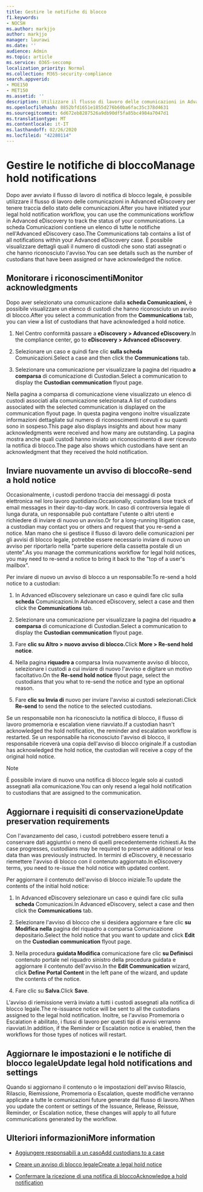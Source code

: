 ```yaml
---
title: Gestire le notifiche di blocco
f1.keywords:
- NOCSH
ms.author: markjjo
author: markjjo
manager: laurawi
ms.date: ''
audience: Admin
ms.topic: article
ms.service: O365-seccomp
localization_priority: Normal
ms.collection: M365-security-compliance
search.appverid:
- MOE150
- MET150
ms.assetid: ''
description: Utilizzare il flusso di lavoro delle comunicazioni in Advanced eDiscovery per tenere traccia dello stato delle notifiche di blocco legale e, se necessario, aggiornarle e inviarle di nuovo.
ms.openlocfilehash: 8852bfd1651e1855d276b60ba6fac35c378d4631
ms.sourcegitcommit: 6d672eb8287526a9db90df5fa85bc4984a7047d1
ms.translationtype: MT
ms.contentlocale: it-IT
ms.lasthandoff: 02/26/2020
ms.locfileid: "42280114"
---
```

# <a name="manage-hold-notifications"></a><span data-ttu-id="60852-103">Gestire le notifiche di blocco</span><span class="sxs-lookup"><span data-stu-id="60852-103">Manage hold notifications</span></span>

<span data-ttu-id="60852-104">Dopo aver avviato il flusso di lavoro di notifica di blocco legale, è possibile utilizzare il flusso di lavoro delle comunicazioni in Advanced eDiscovery per tenere traccia dello stato delle comunicazioni.</span><span class="sxs-lookup"><span data-stu-id="60852-104">After you have initiated your legal hold notification workflow, you can use the communications workflow in Advanced eDiscovery to track the status of your communications.</span></span> <span data-ttu-id="60852-105">La scheda Comunicazioni contiene un elenco di tutte le notifiche nell'Advanced eDiscovery caso.</span><span class="sxs-lookup"><span data-stu-id="60852-105">The Communications tab contains a list of all notifications within your Advanced eDiscovery case.</span></span> <span data-ttu-id="60852-106">È possibile visualizzare dettagli quali il numero di custodi che sono stati assegnati o che hanno riconosciuto l'avviso.</span><span class="sxs-lookup"><span data-stu-id="60852-106">You can see details such as the number of custodians that have been assigned or have acknowledged the notice.</span></span>

## <a name="monitor-acknowledgments"></a><span data-ttu-id="60852-107">Monitorare i riconoscimenti</span><span class="sxs-lookup"><span data-stu-id="60852-107">Monitor acknowledgments</span></span>

<span data-ttu-id="60852-108">Dopo aver selezionato una comunicazione dalla **scheda Comunicazioni,** è possibile visualizzare un elenco di custodi che hanno riconosciuto un avviso di blocco.</span><span class="sxs-lookup"><span data-stu-id="60852-108">After you select a communication from the **Communications** tab, you can view a list of custodians that have acknowledged a hold notice.</span></span> 

1. <span data-ttu-id="60852-109">Nel Centro conformità passare a **eDiscovery > Advanced eDiscovery**.</span><span class="sxs-lookup"><span data-stu-id="60852-109">In the compliance center, go to **eDiscovery > Advanced eDiscovery**.</span></span>

2. <span data-ttu-id="60852-110">Selezionare un caso e quindi fare clic **sulla scheda** Comunicazioni.</span><span class="sxs-lookup"><span data-stu-id="60852-110">Select a case and then click the **Communications** tab.</span></span>

3. <span data-ttu-id="60852-111">Selezionare una comunicazione per visualizzare la pagina del riquadro **a comparsa** di comunicazione di Custodian.</span><span class="sxs-lookup"><span data-stu-id="60852-111">Select a communication to display the **Custodian communication** flyout page.</span></span>

<span data-ttu-id="60852-112">Nella pagina a comparsa di comunicazione viene visualizzato un elenco di custodi associati alla comunicazione selezionata.</span><span class="sxs-lookup"><span data-stu-id="60852-112">A list of custodians associated with the selected communication is displayed on the communication flyout page.</span></span> <span data-ttu-id="60852-113">In questa pagina vengono inoltre visualizzate informazioni dettagliate sul numero di riconoscimenti ricevuti e su quanti sono in sospeso.</span><span class="sxs-lookup"><span data-stu-id="60852-113">This page also displays insights and about how many acknowledgments were received and how many are outstanding.</span></span> <span data-ttu-id="60852-114">La pagina mostra anche quali custodi hanno inviato un riconoscimento di aver ricevuto la notifica di blocco.</span><span class="sxs-lookup"><span data-stu-id="60852-114">The page also shows which custodians have sent an acknowledgment that they received the hold notification.</span></span>

## <a name="re-send-a-hold-notice"></a><span data-ttu-id="60852-115">Inviare nuovamente un avviso di blocco</span><span class="sxs-lookup"><span data-stu-id="60852-115">Re-send a hold notice</span></span>

<span data-ttu-id="60852-116">Occasionalmente, i custodi perdono traccia dei messaggi di posta elettronica nel loro lavoro quotidiano.</span><span class="sxs-lookup"><span data-stu-id="60852-116">Occasionally, custodians lose track of email messages in their day-to-day work.</span></span> <span data-ttu-id="60852-117">In caso di controversia legale di lunga durata, un responsabile può contattare l'utente o altri utenti e richiedere di inviare di nuovo un avviso.</span><span class="sxs-lookup"><span data-stu-id="60852-117">Or for a long-running litigation case, a custodian may contact you or others and request that you re-send a notice.</span></span> <span data-ttu-id="60852-118">Man mano che si gestisce il flusso di lavoro delle comunicazioni per gli avvisi di blocco legale, potrebbe essere necessario inviare di nuovo un avviso per riportarlo nella "parte superiore della cassetta postale di un utente".</span><span class="sxs-lookup"><span data-stu-id="60852-118">As you manage the communications workflow for legal hold notices, you may need to re-send a notice to bring it back to the "top of a user's mailbox".</span></span>

<span data-ttu-id="60852-119">Per inviare di nuovo un avviso di blocco a un responsabile:</span><span class="sxs-lookup"><span data-stu-id="60852-119">To re-send a hold notice to a custodian:</span></span>

1. <span data-ttu-id="60852-120">In Advanced eDiscovery selezionare un caso e quindi fare clic sulla **scheda** Comunicazioni.</span><span class="sxs-lookup"><span data-stu-id="60852-120">In Advanced eDiscovery, select a case and then click the **Communications** tab.</span></span>

2. <span data-ttu-id="60852-121">Selezionare una comunicazione per visualizzare la pagina del riquadro **a comparsa** di comunicazione di Custodian.</span><span class="sxs-lookup"><span data-stu-id="60852-121">Select a communication to display the **Custodian communication** flyout page.</span></span>

3. <span data-ttu-id="60852-122">Fare **clic su Altro > nuovo avviso di blocco.**</span><span class="sxs-lookup"><span data-stu-id="60852-122">Click **More > Re-send hold notice**.</span></span>

4. <span data-ttu-id="60852-123">Nella pagina **riquadro a** comparsa Invia nuovamente avviso di blocco, selezionare i custodi a cui inviare di nuovo l'avviso e digitare un motivo facoltativo.</span><span class="sxs-lookup"><span data-stu-id="60852-123">On the **Re-send hold notice** flyout page, select the custodians that you what to re-send the notice and type an optional reason.</span></span>

5. <span data-ttu-id="60852-124">Fare **clic su Invia di** nuovo per inviare l'avviso ai custodi selezionati.</span><span class="sxs-lookup"><span data-stu-id="60852-124">Click **Re-send** to send the notice to the selected custodians.</span></span>

<span data-ttu-id="60852-125">Se un responsabile non ha riconosciuto la notifica di blocco, il flusso di lavoro promemoria e escalation viene riavviato.</span><span class="sxs-lookup"><span data-stu-id="60852-125">If a custodian hasn't acknowledged the hold notification, the reminder and escalation workflow is restarted.</span></span> <span data-ttu-id="60852-126">Se un responsabile ha riconosciuto l'avviso di blocco, il responsabile riceverà una copia dell'avviso di blocco originale.</span><span class="sxs-lookup"><span data-stu-id="60852-126">If a custodian has acknowledged the hold notice, the custodian will receive a copy of the original hold notice.</span></span>

> [!NOTE]
> <span data-ttu-id="60852-127">È possibile inviare di nuovo una notifica di blocco legale solo ai custodi assegnati alla comunicazione.</span><span class="sxs-lookup"><span data-stu-id="60852-127">You can only resend a legal hold notification to custodians that are assigned to the communication.</span></span> 

## <a name="update-preservation-requirements"></a><span data-ttu-id="60852-128">Aggiornare i requisiti di conservazione</span><span class="sxs-lookup"><span data-stu-id="60852-128">Update preservation requirements</span></span>
  
<span data-ttu-id="60852-129">Con l'avanzamento del caso, i custodi potrebbero essere tenuti a conservare dati aggiuntivi o meno di quelli precedentemente richiesti.</span><span class="sxs-lookup"><span data-stu-id="60852-129">As the case progresses, custodians may be required to preserve additional or less data than was previously instructed.</span></span> <span data-ttu-id="60852-130">In termini di eDiscovery, è necessario riemettere l'avviso di blocco con il contenuto aggiornato.</span><span class="sxs-lookup"><span data-stu-id="60852-130">In eDiscovery terms, you need to re-issue the hold notice with updated content.</span></span>

<span data-ttu-id="60852-131">Per aggiornare il contenuto dell'avviso di blocco iniziale:</span><span class="sxs-lookup"><span data-stu-id="60852-131">To update the contents of the initial hold notice:</span></span>

1. <span data-ttu-id="60852-132">In Advanced eDiscovery selezionare un caso e quindi fare clic sulla **scheda** Comunicazioni.</span><span class="sxs-lookup"><span data-stu-id="60852-132">In Advanced eDiscovery, select a case and then click the **Communications** tab.</span></span>

2. <span data-ttu-id="60852-133">Selezionare l'avviso di blocco che si desidera aggiornare e fare clic **su Modifica** **nella** pagina del riquadro a comparsa Comunicazione depositario.</span><span class="sxs-lookup"><span data-stu-id="60852-133">Select the hold notice that you want to update and click **Edit** on the **Custodian communication** flyout page.</span></span>

3. <span data-ttu-id="60852-134">Nella procedura **guidata Modifica** comunicazione fare clic **su Definisci** contenuto portale nel riquadro sinistro della procedura guidata e aggiornare il contenuto dell'avviso.</span><span class="sxs-lookup"><span data-stu-id="60852-134">In the **Edit Communication** wizard, click **Define Portal Content** in the left pane of the wizard, and update the contents of the notice.</span></span>

4. <span data-ttu-id="60852-135">Fare clic su **Salva**.</span><span class="sxs-lookup"><span data-stu-id="60852-135">Click **Save**.</span></span>

<span data-ttu-id="60852-136">L'avviso di riemissione verrà inviato a tutti i custodi assegnati alla notifica di blocco legale.</span><span class="sxs-lookup"><span data-stu-id="60852-136">The re-issuance notice will be sent to all the custodians assigned to the legal hold notification.</span></span> <span data-ttu-id="60852-137">Inoltre, se l'avviso Promemoria o Escalation è abilitato, i flussi di lavoro per questi tipi di avvisi verranno riavviati.</span><span class="sxs-lookup"><span data-stu-id="60852-137">In addition, if the Reminder or Escalation notice is enabled, then the workflows for those types of notices will restart.</span></span>

## <a name="update-legal-hold-notifications-and-settings"></a><span data-ttu-id="60852-138">Aggiornare le impostazioni e le notifiche di blocco legale</span><span class="sxs-lookup"><span data-stu-id="60852-138">Update legal hold notifications and settings</span></span>

<span data-ttu-id="60852-139">Quando si aggiornano il contenuto o le impostazioni dell'avviso Rilascio, Rilascio, Riemissione, Promemoria o Escalation, queste modifiche verranno applicate a tutte le comunicazioni future generate dal flusso di lavoro.</span><span class="sxs-lookup"><span data-stu-id="60852-139">When you update the content or settings of the Issuance, Release, Reissue, Reminder, or Escalation notice, these changes will apply to all future communications generated by the workflow.</span></span>

## <a name="more-information"></a><span data-ttu-id="60852-140">Ulteriori informazioni</span><span class="sxs-lookup"><span data-stu-id="60852-140">More information</span></span>

- [<span data-ttu-id="60852-141">Aggiungere responsabili a un caso</span><span class="sxs-lookup"><span data-stu-id="60852-141">Add custodians to a case</span></span>](add-custodians-to-case.md)

- [<span data-ttu-id="60852-142">Creare un avviso di blocco legale</span><span class="sxs-lookup"><span data-stu-id="60852-142">Create a legal hold notice</span></span>](create-hold-notification.md)

- [<span data-ttu-id="60852-143">Confermare la ricezione di una notifica di blocco</span><span class="sxs-lookup"><span data-stu-id="60852-143">Acknowledge a hold notification</span></span>](acknowledge-hold-notification.md)
